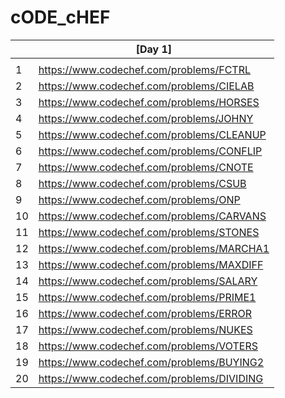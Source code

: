 # cODE_cHEF

|    | [Day 1]                                    |
|----|--------------------------------------------|
|    |                                            |
| 1  | https://www.codechef.com/problems/FCTRL    |
| 2  | https://www.codechef.com/problems/CIELAB   |
| 3  | https://www.codechef.com/problems/HORSES   |
| 4  | https://www.codechef.com/problems/JOHNY    |
| 5  | https://www.codechef.com/problems/CLEANUP  |
| 6  | https://www.codechef.com/problems/CONFLIP  |
| 7  | https://www.codechef.com/problems/CNOTE    |
| 8  | https://www.codechef.com/problems/CSUB     |
| 9  | https://www.codechef.com/problems/ONP      |
| 10 | https://www.codechef.com/problems/CARVANS  |
| 11 | https://www.codechef.com/problems/STONES   |
| 12 | https://www.codechef.com/problems/MARCHA1  |
| 13 | https://www.codechef.com/problems/MAXDIFF  |
| 14 | https://www.codechef.com/problems/SALARY   |
| 15 | https://www.codechef.com/problems/PRIME1   |
| 16 | https://www.codechef.com/problems/ERROR    |
| 17 | https://www.codechef.com/problems/NUKES    |
| 18 | https://www.codechef.com/problems/VOTERS   |
| 19 | https://www.codechef.com/problems/BUYING2  |
| 20 | https://www.codechef.com/problems/DIVIDING |
